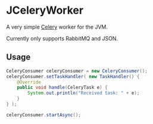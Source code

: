 JCeleryWorker
=============

A very simple [Celery][1] worker for the JVM.

Currently only supports RabbitMQ and JSON.


## Usage
```java
CeleryConsumer celeryConsumer = new CeleryConsumer();
celeryConsumer.setTaskHandler( new TaskHandler() {
	@Override
	public void handle(CeleryTask e) {
		System.out.println("Received task: " + e);
	}
} );

celeryConsumer.startAsync();
```

[1]: http://www.celeryproject.org/
